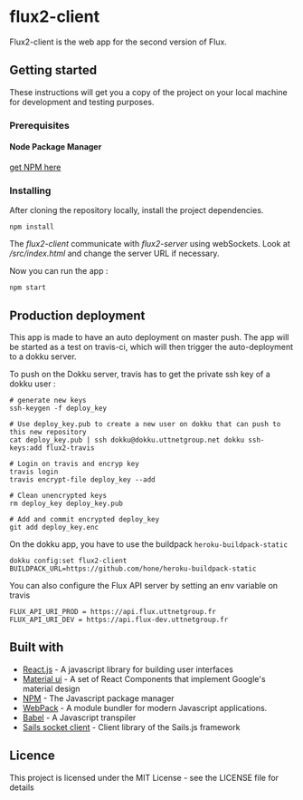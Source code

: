# flux2-client

Flux2-client is the web app for the second version of Flux.

## Getting started

These instructions will get you a copy of the project on your local machine for development and testing purposes.

### Prerequisites

#### Node Package Manager
[get NPM here](https://www.npmjs.com/)

### Installing

After cloning the repository locally, install the project dependencies.

```
npm install
```

The *flux2-client* communicate with *flux2-server* using webSockets.
Look at */src/index.html* and change the server URL if necessary.

Now you can run the app :

```
npm start
```

## Production deployment
This app is made to have an auto deployment on master push. The app will be started as a test on travis-ci, which will then trigger the auto-deployment to a dokku server.

To push on the Dokku server, travis has to get the private ssh key of a dokku user :

```
# generate new keys
ssh-keygen -f deploy_key

# Use deploy_key.pub to create a new user on dokku that can push to this new repository
cat deploy_key.pub | ssh dokku@dokku.uttnetgroup.net dokku ssh-keys:add flux2-travis

# Login on travis and encryp key
travis login
travis encrypt-file deploy_key --add

# Clean unencrypted keys
rm deploy_key deploy_key.pub

# Add and commit encrypted deploy_key
git add deploy_key.enc
```

On the dokku app, you have to use the buildpack `heroku-buildpack-static`

```
dokku config:set flux2-client BUILDPACK_URL=https://github.com/hone/heroku-buildpack-static
```

You can also configure the Flux API server by setting an env variable on travis
```
FLUX_API_URI_PROD = https://api.flux.uttnetgroup.fr
FLUX_API_URI_DEV = https://api.flux-dev.uttnetgroup.fr
```

## Built with

- [React.js](https://facebook.github.io/react/) - A javascript library for building user interfaces
- [Material ui](https://material-ui-1dab0.firebaseapp.com/#/layout/responsive-ui) - A set of React Components that implement Google's material design
- [NPM](https://www.npmjs.com/) - The Javascript package manager
- [WebPack](https://webpack.js.org/concepts/) - A module bundler for modern Javascript applications.
- [Babel](https://babeljs.io/) - A Javascript transpiler
- [Sails socket client](http://sailsjs.com/documentation/reference/web-sockets/socket-client) - Client library of the Sails.js framework

## Licence

This project is licensed under the MIT License - see the LICENSE file for details
